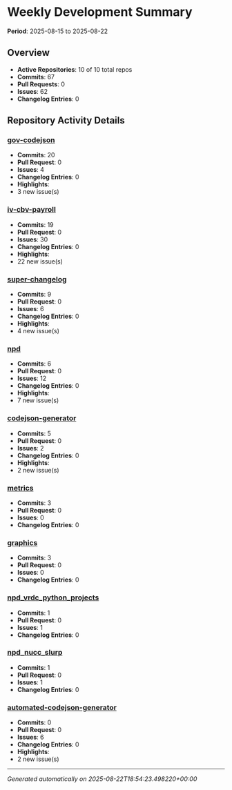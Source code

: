 # Weekly Development Summary
**Period**: 2025-08-15 to 2025-08-22

## Overview
- **Active Repositories**: 10 of 10 total repos
- **Commits**: 67
- **Pull Requests**: 0
- **Issues**: 62
- **Changelog Entries**: 0

## Repository Activity Details

### [gov-codejson](https://github.com/DSACMS/gov-codejson)
- **Commits**: 20
- **Pull Request**: 0
- **Issues**: 4
- **Changelog Entries**: 0
- **Highlights**:
 - 3 new issue(s)

### [iv-cbv-payroll](https://github.com/DSACMS/iv-cbv-payroll)
- **Commits**: 19
- **Pull Request**: 0
- **Issues**: 30
- **Changelog Entries**: 0
- **Highlights**:
 - 22 new issue(s)

### [super-changelog](https://github.com/DSACMS/super-changelog)
- **Commits**: 9
- **Pull Request**: 0
- **Issues**: 6
- **Changelog Entries**: 0
- **Highlights**:
 - 4 new issue(s)

### [npd](https://github.com/DSACMS/npd)
- **Commits**: 6
- **Pull Request**: 0
- **Issues**: 12
- **Changelog Entries**: 0
- **Highlights**:
 - 7 new issue(s)

### [codejson-generator](https://github.com/DSACMS/codejson-generator)
- **Commits**: 5
- **Pull Request**: 0
- **Issues**: 2
- **Changelog Entries**: 0
- **Highlights**:
 - 2 new issue(s)

### [metrics](https://github.com/DSACMS/metrics)
- **Commits**: 3
- **Pull Request**: 0
- **Issues**: 0
- **Changelog Entries**: 0

### [graphics](https://github.com/DSACMS/graphics)
- **Commits**: 3
- **Pull Request**: 0
- **Issues**: 0
- **Changelog Entries**: 0

### [npd_vrdc_python_projects](https://github.com/DSACMS/npd_vrdc_python_projects)
- **Commits**: 1
- **Pull Request**: 0
- **Issues**: 1
- **Changelog Entries**: 0

### [npd_nucc_slurp](https://github.com/DSACMS/npd_nucc_slurp)
- **Commits**: 1
- **Pull Request**: 0
- **Issues**: 1
- **Changelog Entries**: 0

### [automated-codejson-generator](https://github.com/DSACMS/automated-codejson-generator)
- **Commits**: 0
- **Pull Request**: 0
- **Issues**: 6
- **Changelog Entries**: 0
- **Highlights**:
 - 2 new issue(s)

---
*Generated automatically on 2025-08-22T18:54:23.498220+00:00*